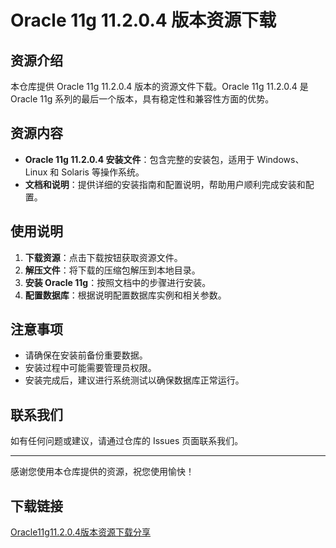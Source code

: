 # Oracle 11g 11.2.0.4 版本资源下载

## 资源介绍

本仓库提供 Oracle 11g 11.2.0.4 版本的资源文件下载。Oracle 11g 11.2.0.4 是 Oracle 11g 系列的最后一个版本，具有稳定性和兼容性方面的优势。

## 资源内容

- **Oracle 11g 11.2.0.4 安装文件**：包含完整的安装包，适用于 Windows、Linux 和 Solaris 等操作系统。
- **文档和说明**：提供详细的安装指南和配置说明，帮助用户顺利完成安装和配置。

## 使用说明

1. **下载资源**：点击下载按钮获取资源文件。
2. **解压文件**：将下载的压缩包解压到本地目录。
3. **安装 Oracle 11g**：按照文档中的步骤进行安装。
4. **配置数据库**：根据说明配置数据库实例和相关参数。

## 注意事项

- 请确保在安装前备份重要数据。
- 安装过程中可能需要管理员权限。
- 安装完成后，建议进行系统测试以确保数据库正常运行。

## 联系我们

如有任何问题或建议，请通过仓库的 Issues 页面联系我们。

---

感谢您使用本仓库提供的资源，祝您使用愉快！

## 下载链接

[Oracle11g11.2.0.4版本资源下载分享](https://pan.quark.cn/s/7a01679e3963)
